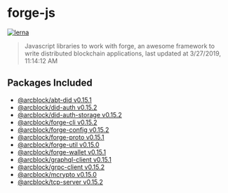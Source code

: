 # forge-js

[![lerna](https://img.shields.io/badge/maintained%20with-lerna-cc00ff.svg)](https://lernajs.io/)

> Javascript libraries to work with forge, an awesome framework to write distributed blockchain applications, last updated at 3/27/2019, 11:14:12 AM

## Packages Included


- [@arcblock/abt-did v0.15.1](./packages/abt-did)
- [@arcblock/did-auth v0.15.2](./packages/did-auth)
- [@arcblock/did-auth-storage v0.15.2](./packages/did-auth-storage)
- [@arcblock/forge-cli v0.15.2](./packages/forge-cli)
- [@arcblock/forge-config v0.15.2](./packages/forge-config)
- [@arcblock/forge-proto v0.15.1](./packages/forge-proto)
- [@arcblock/forge-util v0.15.0](./packages/forge-util)
- [@arcblock/forge-wallet v0.15.1](./packages/forge-wallet)
- [@arcblock/graphql-client v0.15.1](./packages/graphql-client)
- [@arcblock/grpc-client v0.15.2](./packages/grpc-client)
- [@arcblock/mcrypto v0.15.0](./packages/mcrypto)
- [@arcblock/tcp-server v0.15.2](./packages/tcp-server)

